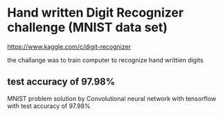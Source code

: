 # Hand written Digit Recognizer challenge (MNIST data set)
https://www.kaggle.com/c/digit-recognizer

the challange was to train computer to recognize hand writtien digits

## test accuracy of 97.98%
MNIST problem solution by Convolutional neural network with tensorflow with test accuracy of 97.98%
